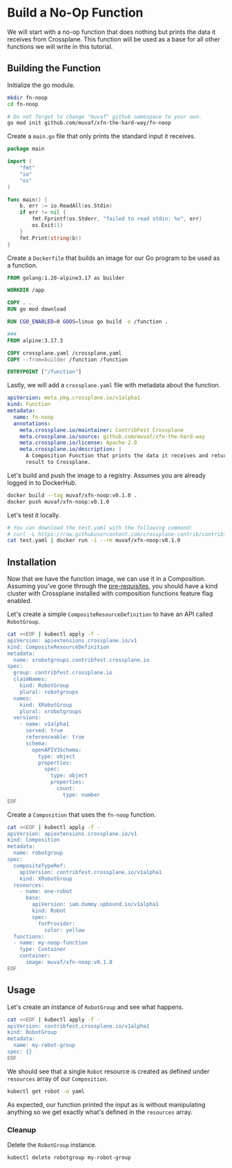 # Build a No-Op Function

We will start with a no-op function that does nothing but prints the data it
receives from Crossplane. This function will be used as a base for all other
functions we will write in this tutorial.

## Building the Function

Initialize the go module.
```bash
mkdir fn-noop
cd fn-noop
```
```bash
# Do not forget to change "muvaf" github namespace to your own.
go mod init github.com/muvaf/xfn-the-hard-way/fn-noop
```

Create a `main.go` file that only prints the standard input it receives.
```go
package main

import (
	"fmt"
	"io"
	"os"
)

func main() {
	b, err := io.ReadAll(os.Stdin)
	if err != nil {
		fmt.Fprintf(os.Stderr, "failed to read stdin: %v", err)
		os.Exit(1)
	}
	fmt.Print(string(b))
}
```

Create a `Dockerfile` that builds an image for our Go program to be used as
a function.
```dockerfile
FROM golang:1.20-alpine3.17 as builder

WORKDIR /app

COPY . .
RUN go mod download

RUN CGO_ENABLED=0 GOOS=linux go build -o /function .

###
FROM alpine:3.17.3

COPY crossplane.yaml /crossplane.yaml
COPY --from=builder /function /function

ENTRYPOINT ["/function"]
```

Lastly, we will add a `crossplane.yaml` file with metadata about the function.
```yaml
apiVersion: meta.pkg.crossplane.io/v1alpha1
kind: Function
metadata:
  name: fn-noop
  annotations:
    meta.crossplane.io/maintainer: ContribFest Crossplane
    meta.crossplane.io/source: github.com/muvaf/xfn-the-hard-way
    meta.crossplane.io/license: Apache-2.0
    meta.crossplane.io/description: |
      A Composition Function that prints the data it receives and returns a no-op
      result to Crossplane.
```

Let's build and push the image to a registry. Assumes you are already logged in
to DockerHub.
```bash
docker build --tag muvaf/xfn-noop:v0.1.0 .
docker push muvaf/xfn-noop:v0.1.0
```

Let's test it locally.
```bash
# You can download the test.yaml with the following command:
# curl -L https://raw.githubusercontent.com/crossplane-contrib/contribfest/main/lab-composition-functions/xfn-noop/test.yaml > test.yaml
cat test.yaml | docker run -i --rm muvaf/xfn-noop:v0.1.0
```

## Installation

Now that we have the function image, we can use it in a Composition. Assuming
you've gone through the [pre-requisites](01-prerequisites.md), you should have a
kind cluster with Crossplane installed with composition functions feature flag
enabled.

Let's create a simple `CompositeResourceDefinition` to have an API called
`RobotGroup`.
```bash
cat <<EOF | kubectl apply -f -
apiVersion: apiextensions.crossplane.io/v1
kind: CompositeResourceDefinition
metadata:
  name: xrobotgroups.contribfest.crossplane.io
spec:
  group: contribfest.crossplane.io
  claimNames:
    kind: RobotGroup
    plural: robotgroups
  names:
    kind: XRobotGroup
    plural: xrobotgroups
  versions:
    - name: v1alpha1
      served: true
      referenceable: true
      schema:
        openAPIV3Schema:
          type: object
          properties:
            spec:
              type: object
              properties:
                count:
                  type: number
EOF
```

Create a `Composition` that uses the `fn-noop` function.
```bash
cat <<EOF | kubectl apply -f -
apiVersion: apiextensions.crossplane.io/v1
kind: Composition
metadata:
  name: robotgroup
spec:
  compositeTypeRef:
    apiVersion: contribfest.crossplane.io/v1alpha1
    kind: XRobotGroup
  resources:
    - name: one-robot
      base:
        apiVersion: iam.dummy.upbound.io/v1alpha1
        kind: Robot
        spec:
          forProvider:
            color: yellow
  functions:
  - name: my-noop-function
    type: Container
    container:
      image: muvaf/xfn-noop:v0.1.0
EOF
```

## Usage

Let's create an instance of `RobotGroup` and see what happens.

```bash
cat <<EOF | kubectl apply -f -
apiVersion: contribfest.crossplane.io/v1alpha1
kind: RobotGroup
metadata:
  name: my-robot-group
spec: {}
EOF
```

We should see that a single `Robot` resource is created as defined under `resources`
array of our `Composition`.
```bash
kubectl get robot -o yaml
```

As expected, our function printed the input as is without manipulating anything
so we get exactly what's defined in the `resources` array.

### Cleanup

Delete the `RobotGroup` instance.
```bash
kubectl delete robotgroup my-robot-group
```